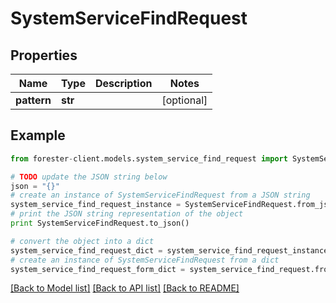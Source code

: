 # SystemServiceFindRequest


## Properties

Name | Type | Description | Notes
------------ | ------------- | ------------- | -------------
**pattern** | **str** |  | [optional] 

## Example

```python
from forester-client.models.system_service_find_request import SystemServiceFindRequest

# TODO update the JSON string below
json = "{}"
# create an instance of SystemServiceFindRequest from a JSON string
system_service_find_request_instance = SystemServiceFindRequest.from_json(json)
# print the JSON string representation of the object
print SystemServiceFindRequest.to_json()

# convert the object into a dict
system_service_find_request_dict = system_service_find_request_instance.to_dict()
# create an instance of SystemServiceFindRequest from a dict
system_service_find_request_form_dict = system_service_find_request.from_dict(system_service_find_request_dict)
```
[[Back to Model list]](../README.md#documentation-for-models) [[Back to API list]](../README.md#documentation-for-api-endpoints) [[Back to README]](../README.md)


